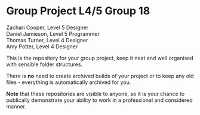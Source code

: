 # Group Project L4/5 Group 18

Zachari Cooper, Level 5 Designer  
Daniel Jamieson, Level 5 Programmer  
Thomas Turner, Level 4 Designer  
Amy Potter, Level 4 Designer  


This is the repository for your group project, keep it neat and well organised with sensible folder structures.

There is **no** need to create archived builds of your project or to keep any old files - everything is automatically archived for you.

**Note** that these repositories are visible to anyone, so it is your chance to publically demonstrate your ability to work in a professional and considered manner.
